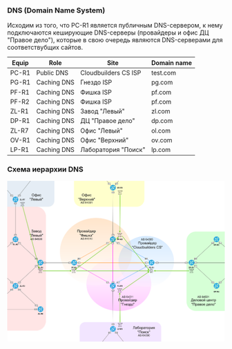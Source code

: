 ###  DNS (Domain Name System)

  Исходим из того, что PC-R1 является публичным DNS-сервером, к нему подключаются кеширующие DNS-серверы (провайдеры и офис ДЦ "Правое дело"), которые в свою очередь являются DNS-серверами для соответствубщих сайтов.
  
| Equip | Role | Site | Domain name |
|-------|------|------|-------------|
| PC-R1 | Public DNS | Cloudbuilders CS ISP | test.com |
| PG-R1 | Caching DNS | Гнездо ISP | pg.com |
| PF-R1 | Caching DNS | Фишка ISP | pf.com |
| PF-R2 | Caching DNS | Фишка ISP | pf.com |
| ZL-R1 | Caching DNS | Завод "Левый" | zl.com |
| DP-R1 | Caching DNS | ДЦ "Правое дело" | dp.com |
| ZL-R7 | Caching DNS | Офис "Левый" | ol.com |
| OV-R1 | Caching DNS | Офис "Верхний" | ov.com |
| LP-R1 | Caching DNS | Лаборатория "Поиск" | lp.com |

###  Схема иерархии DNS 

![](../pics/dns.png)
